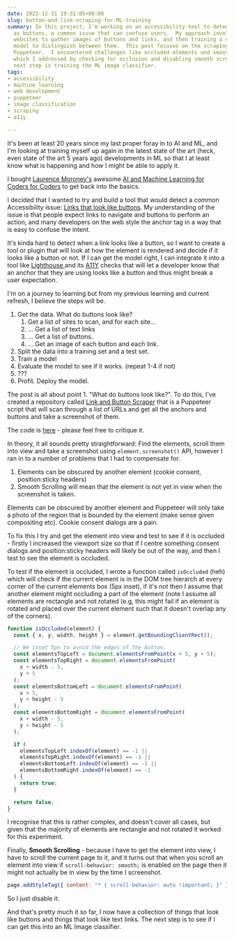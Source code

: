 ```yaml
---
date: 2022-12-31 19:31:05+00:00
slug: button-and-link-scraping-for-ML-training
summary: In this project, I'm working on an accessibility tool to detect links styled
  as buttons, a common issue that can confuse users.  My approach involves scraping
  websites to gather images of buttons and links, and then training a machine learning
  model to distinguish between them.  This post focuses on the scraping process using
  Puppeteer.  I encountered challenges like occluded elements and smooth scrolling,
  which I addressed by checking for occlusion and disabling smooth scrolling. The
  next step is training the ML image classifier.
tags:
- accessibility
- machine learning
- web development
- puppeteer
- image classification
- scraping
- a11y

---
```

It's been at least 20 years since my last proper foray in to AI and ML, and I'm looking at training myself up again in the latest state of the art (heck, even state of the art 5 years ago) developments in ML so that I at least know what is happening and how I might be able to apply it.

I bought [Laurence Moroney's](https://laurencemoroney.com/) awesome [AI and Machine Learning for Coders for Coders](https://www.oreilly.com/library/view/ai-and-machine/9781492078180/) to get back into the basics.

I decided that I wanted to try and build a tool that would detect a common Accessibility issue: [Links that look like buttons](https://a11y-101.com/design/button-vs-link). My understanding of the issue is that people expect links to navigate and buttons to perform an action, and many developers on the web style the anchor tag in a way that is easy to confuse the intent.

It's kinda hard to detect when a link looks like a button, so I want to create a tool or plugin that will look at how the element is rendered and decide if it looks like a button or not. If I can get the model right, I can integrate it into a tool like [Lighthouse ](https://developer.chrome.com/docs/lighthouse/accessibility/) and its [A11Y](https://developer.chrome.com/docs/lighthouse/accessibility/) checks that will let a developer know that an anchor that they are using looks like a button and thus might break a user expectation.

I'm on a journey to learning but from my previous learning and current refresh, I believe the steps will be.

1. Get the data. What do buttons look like?
   1. Get a list of sites to scan, and for each site...
   2. ... Get a list of text links
   3. ... Get a list of buttons.
   4. ... Get an image of each button and each link.
2. Split the data into a training set and a test set.
3. Train a model
4. Evaluate the model to see if it works. (repeat 1-4 if not)
5. ???
6. Profit. Deploy the model.

The post is all about point 1. "What do buttons look like?". To do this, I've created a repository called [Link and Button Scraper](https://github.com/PaulKinlan/button-and-link-scraper) that is a Puppeteer script that will scan through a list of URLs and get all the anchors and buttons and take a screenshot of them.

The code is [here](https://github.com/PaulKinlan/button-and-link-scraper/blob/main/index.js) - please feel free to critique it.

In theory, it all sounds pretty straightforward: Find the elements, scroll them into view and take a screenshot using `element.screenshot()` API, however I ran in to a number of problems that I had to compensate for.

1. Elements can be obscured by another element  (cookie consent, position:sticky headers)
2. Smooth Scrolling will mean that the element is not yet in view when the screenshot is taken.

Elements can be obscured by another element and Puppeteer will only take a photo of the region that is bounded by the element (make sense given compositing etc). Cookie consent dialogs are a pain.

To fix this I try and get the element into view and test to see if it is occluded - firstly I increased the viewport size so that if I centre something consent dialogs and position:sticky headers will likely be out of the way, and then I test to see the element is occluded.

To test if the element is occluded, I wrote a function called `isOccluded` (heh) which will check if the current element is in the DOM tree hierarch at every corner of the current elements box (5px inset), if it's not then I assume that another element might occluding a part of the element (note I assume all elements are rectangle and not rotated (e.g, this might fail if an element is rotated and placed over the current element such that it doesn't overlap any of the corners).

```JavaScript
function isOccluded(element) {
  const { x, y, width, height } = element.getBoundingClientRect();

  // We inset 5px to avoid the edges of the button.
  const elementsTopLeft = document.elementsFromPoint(x + 5, y + 5);
  const elementsTopRight = document.elementsFromPoint(
    x + width - 5,
    y + 5
  );
  const elementsBottomLeft = document.elementsFromPoint(
    x + 5,
    y + height - 5
  );
  const elementsBottomRight = document.elementsFromPoint(
    x + width - 5,
    y + height - 5
  );

  if (
    elementsTopLeft.indexOf(element) == -1 ||
    elementsTopRight.indexOf(element) == -1 ||
    elementsBottomLeft.indexOf(element) == -1 ||
    elementsBottomRight.indexOf(element) == -1
  ) {
    return true;
  }

  return false;
}
```

I recognise that this is rather complex, and doesn't cover all cases, but given that the majority of elements are rectangle and not rotated it worked for this experiment.

Finally, **Smooth Scrolling** - because I have to get the element into view, I have to scroll the current page to it, and it turns out that when you scroll an element into view if `scroll-behavior: smooth;` is enabled on the page then it might not actually be in view by the time I screenshot.

```JavaScript
page.addStyleTag({ content: "* { scroll-behavior: auto !important; }" });
```

So I just disable it.

And that's pretty much it so far, I now have a collection of things that look like buttons and things that look like text links. The next step is to see if I can get this into an ML Image classifier.